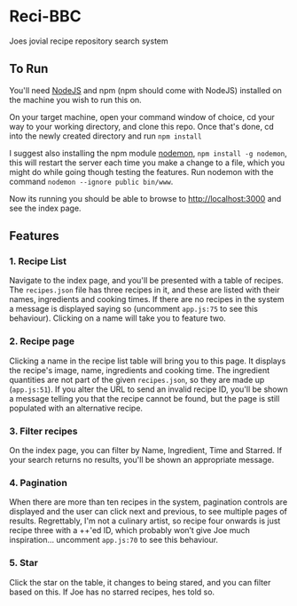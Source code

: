 # Reci-BBC
Joes jovial recipe repository search system


## To Run
You'll need [NodeJS](https://nodejs.org) and npm (npm should come with NodeJS) installed on the machine you wish to run this on.


On your target machine, open your command window of choice, cd your way to your working directory, and clone this repo. Once that's done, cd into the newly created directory and run `npm install`


I suggest also installing the npm module [nodemon](https://www.npmjs.com/package/nodemon), `npm install -g nodemon`, this will restart the server each time you make a change to a file, which you might do while going though testing the features. Run nodemon with the command `nodemon --ignore public bin/www`.


Now its running you should be able to browse to [http://localhost:3000](http://localhost:3000) and see the index page.


## Features

### 1. Recipe List
Navigate to the index page, and you'll be presented with a table of recipes. The `recipes.json` file has three recipes in it, and these are listed with their names, ingredients and cooking times. If there are no recipes in the system a message is displayed saying so (uncomment `app.js:75` to see this behaviour). Clicking on a name will take you to feature two.

### 2. Recipe page
Clicking a name in the recipe list table will bring you to this page. It displays the recipe's image, name, ingredients and cooking time. The ingredient quantities are not part of the given `recipes.json`, so they are made up (`app.js:51`). If you alter the URL to send an invalid recipe ID, you'll be shown a message telling you that the recipe cannot be found, but the page is still populated with an alternative recipe.

### 3. Filter recipes
On the index page, you can filter by Name, Ingredient, Time and Starred. If your search returns no results, you'll be shown an appropriate message.

### 4. Pagination
When there are more than ten recipes in the system, pagination controls are displayed and the user can click next and previous, to see multiple pages of results. Regrettably, I'm not a culinary artist, so recipe four onwards is just recipe three with a ++'ed ID, which probably won’t give Joe much inspiration... uncomment `app.js:70` to see this behaviour.

### 5. Star
Click the star on the table, it changes to being stared, and you can filter based on this. If Joe has no starred recipes, hes told so.